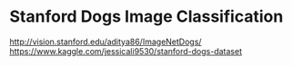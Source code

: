 # Stanford Dogs Image Classification

http://vision.stanford.edu/aditya86/ImageNetDogs/
https://www.kaggle.com/jessicali9530/stanford-dogs-dataset